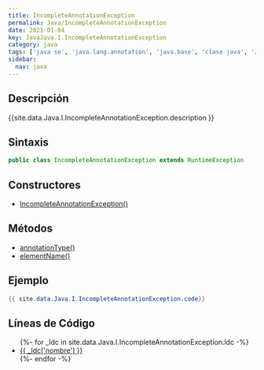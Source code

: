 ```yaml
---
title: IncompleteAnnotationException
permalink: Java/IncompleteAnnotationException
date: 2021-01-04
key: JavaJava.I.IncompleteAnnotationException
category: java
tags: ['java se', 'java.lang.annotation', 'java.base', 'clase java', 'Java 1.5']
sidebar: 
  nav: java
---
```


## Descripción
{{site.data.Java.I.IncompleteAnnotationException.description }}

## Sintaxis
~~~java
public class IncompleteAnnotationException extends RuntimeException
~~~

## Constructores
* [IncompleteAnnotationException()](/Java/IncompleteAnnotationException/IncompleteAnnotationException/)

## Métodos
* [annotationType()](/Java/IncompleteAnnotationException/annotationType)
* [elementName()](/Java/IncompleteAnnotationException/elementName)

## Ejemplo
~~~java
{{ site.data.Java.I.IncompleteAnnotationException.code}}
~~~

## Líneas de Código
<ul>
{%- for _ldc in site.data.Java.I.IncompleteAnnotationException.ldc -%}
   <li>
       <a href="{{_ldc['url'] }}">{{ _ldc['nombre'] }}</a>
   </li>
{%- endfor -%}
</ul>
